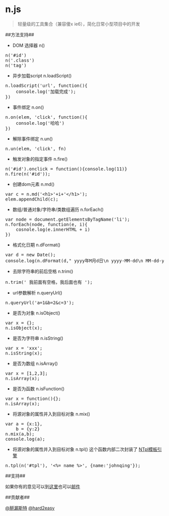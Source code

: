 n.js
====

> 轻量级的工具集合（兼容傻x ie6），简化日常小型项目中的开发

##方法支持##

* DOM 选择器 n()
<pre>
n('#id')
n('.class')
n('tag')
</pre>
* 异步加载script n.loadScript()
<pre>
n.loadScript('url', function(){
	console.log('加载完成');
})
</pre>
* 事件绑定 n.on()
<pre>
n.on(elem, 'click', function(){
	console.log('哈哈')
})
</pre>
* 解除事件绑定 n.un()
<pre>
n.un(elem, 'click', fn)
</pre>
* 触发对象的指定事件 n.fire()
<pre>
n('#id').onclick = function(){console.log(11)}
n.fire(n('#id'));
</pre>
* 创建dom元素 n.md()
<pre>
var c = n.md('&lt;h1&gt;'+i+'&lt;/h1&gt;');
elem.appendChild(c);
</pre>
* 数组/普通对象/字符串/类数组遍历 n.forEach()
<pre>
var node = document.getElementsByTagName('li');
n.forEach(node, function(e, i){
	cosnole.log(e.innerHTML + i)
})
</pre>
* 格式化日期 n.dFormat()
<pre>
var d = new Date();
console.log(n.dFormat(d," yyyy年M月d日\n yyyy-MM-dd\n MM-dd-yy\n yyyy-MM-dd hh:mm:ss"));
</pre>
* 去除字符串的前后空格 n.trim()
<pre>
n.trim(' 我前面有空格，我后面也有 ');
</pre>
* url参数解析 n.queryUrl()
<pre>
n.queryUrl('a=1&b=2&c=3');
</pre>
* 是否为对象 n.isObject()
<pre>
var x = {};
n.isObject(x);
</pre>
* 是否为字符串 n.isString()
<pre>
var x = 'xxx';
n.isString(x);
</pre>
* 是否为数组 n.isArray()
<pre>
var x = [1,2,3];
n.isArray(x);
</pre>
* 是否为函数 n.isFunction()
<pre>
var x = function(){};
n.isArray(x);
</pre>
* 将源对象的属性并入到目标对象 n.mix()
<pre>
var a = {x:1},
	b = {y:2}
n.mix(a,b);
console.log(a);
</pre>
* 将源对象的属性并入到目标对象 n.tpl() 这个函数内部二次封装了 [NTpl模板引擎](https://github.com/Johnqing/Ntpl.js)
<pre>
n.tpl(n('#tpl'), '&lt;%= name %&gt;', {name:'johnqing'});
</pre>

##支持##

如果你有的意见可以到[这里](https://github.com/Johnqing/n.js/issues)也可以[邮件](mailto:csssnow@gmail.com)

##贡献者##

[@掰漏斯特](http://weibo.com/210126534) [@hard2easy](http://weibo.com/nister)

